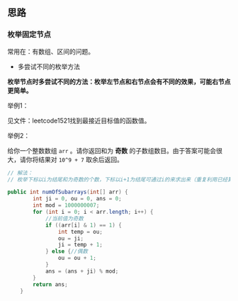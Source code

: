 







## 思路



### 枚举固定节点

常用在：有数组、区间的问题。



- 多尝试不同的枚举方法

**枚举节点时多尝试不同的方法：枚举左节点和右节点会有不同的效果，可能右节点更简单。**

举例1：

见文件：leetcode1521找到最接近目标值的函数值。



举例2：

给你一个整数数组 `arr` 。请你返回和为 **奇数** 的子数组数目。由于答案可能会很大，请你将结果对 `10^9 + 7` 取余后返回。



```java
// 解法：
// 枚举下标以i为结尾和为奇数的个数，下标以i+1为结尾可通过i的来求出来（重复利用已经算过的值）

public int numOfSubarrays(int[] arr) {
        int ji = 0, ou = 0, ans = 0;
        int mod = 1000000007;
        for (int i = 0; i < arr.length; i++) {
            //当前值为奇数
            if ((arr[i] & 1) == 1) {
                int temp = ou;
                ou = ji;
                ji = temp + 1;
            } else {//偶数
                ou = ou + 1;
            }
            ans = (ans + ji) % mod;
        }
        return ans;
    }
```



